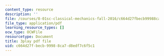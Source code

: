 ```yaml
---
content_type: resource
description: ''
file: /courses/8-01sc-classical-mechanics-fall-2016/c664d27fbecb99988ca7d8edf7c6f5c1_H7xmTMQ265s.pdf
file_type: application/pdf
learning_resource_types: []
ocw_type: OCWFile
resourcetype: Document
title: 3play pdf file
uid: c664d27f-becb-9998-8ca7-d8edf7c6f5c1
---
```

